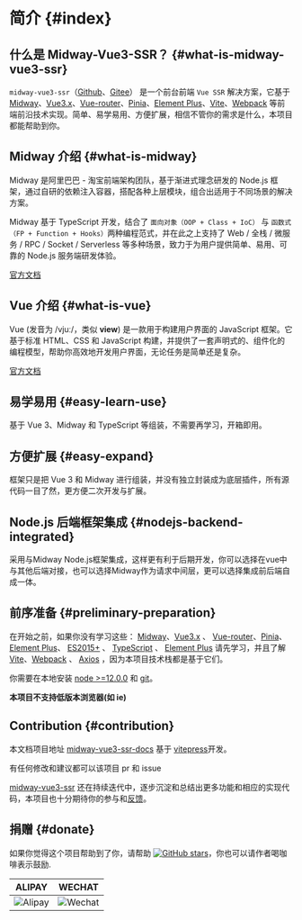 # 简介 {#index}

## 什么是 Midway-Vue3-SSR？ {#what-is-midway-vue3-ssr}
`midway-vue3-ssr`（[Github](https://github.com/lqsong/midway-vue3-ssr)、[Gitee](https://gitee.com/lqsong/midway-vue3-ssr)） 是一个前台前端 `Vue SSR` 解决方案，它基于[Midway](https://github.com/midwayjs/midway)、[Vue3.x](https://github.com/vuejs/vue-next)、[Vue-router](https://github.com/vuejs/router)、[Pinia](https://github.com/vuejs/pinia)、[Element Plus](https://github.com/element-plus/element-plus)、[Vite](https://github.com/vitejs/vite)、[Webpack](https://github.com/webpack/webpack) 等前端前沿技术实现。简单、易学易用、方便扩展，相信不管你的需求是什么，本项目都能帮助到你。


## Midway 介绍 {#what-is-midway}

Midway 是阿里巴巴 - 淘宝前端架构团队，基于渐进式理念研发的 Node.js 框架，通过自研的依赖注入容器，搭配各种上层模块，组合出适用于不同场景的解决方案。

Midway 基于 TypeScript 开发，结合了 `面向对象（OOP + Class + IoC）` 与 `函数式（FP + Function + Hooks）`两种编程范式，并在此之上支持了 Web / 全栈 / 微服务 / RPC / Socket / Serverless 等多种场景，致力于为用户提供简单、易用、可靠的 Node.js 服务端研发体验。

[官方文档](http://www.midwayjs.org/)

## Vue 介绍 {#what-is-vue}

Vue (发音为 /vjuː/，类似 **view**) 是一款用于构建用户界面的 JavaScript 框架。它基于标准 HTML、CSS 和 JavaScript 构建，并提供了一套声明式的、组件化的编程模型，帮助你高效地开发用户界面，无论任务是简单还是复杂。

[官方文档](https://staging-cn.vuejs.org/)

## 易学易用 {#easy-learn-use}

基于 Vue 3、Midway 和 TypeScript 等组装，不需要再学习，开箱即用。

## 方便扩展 {#easy-expand}

框架只是把 Vue 3 和 Midway 进行组装，并没有独立封装成为底层插件，所有源代码一目了然，更方便二次开发与扩展。

## Node.js 后端框架集成 {#nodejs-backend-integrated}

采用与Midway Node.js框架集成，这样更有利于后期开发，你可以选择在vue中与其他后端对接，也可以选择Midway作为请求中间层，更可以选择集成前后端自成一体。

## 前序准备 {#preliminary-preparation}

在开始之前，如果你没有学习这些： [Midway](https://github.com/midwayjs/midway)、[Vue3.x](https://github.com/vuejs/vue-next) 、 [Vue-router](https://github.com/vuejs/router)、[Pinia](https://github.com/vuejs/pinia)、[Element Plus](https://github.com/element-plus/element-plus)、 [ES2015+](http://es6.ruanyifeng.com/) 、 [TypeScript](https://github.com/Microsoft/TypeScript) 、 [Element Plus](https://github.com/element-plus/element-plus) 请先学习，并且了解 [Vite](https://github.com/vitejs/vite)、[Webpack](https://github.com/webpack/webpack) 、 [Axios](https://github.com/axios/axios) ，因为本项目技术栈都是基于它们。

你需要在本地安装 [node >=12.0.0](http://nodejs.org/) 和 [git](https://git-scm.com/)。

**本项目不支持低版本浏览器(如 ie)**

## Contribution {#contribution}

本文档项目地址 [midway-vue3-ssr-docs](https://github.com/lqsong/midway-vue3-ssr-docs) 基于 [vitepress](https://github.com/vuejs/vitepress)开发。

有任何修改和建议都可以该项目 pr 和 issue

[midway-vue3-ssr](https://github.com/lqsong/midway-vue3-ssr) 还在持续迭代中，逐步沉淀和总结出更多功能和相应的实现代码，本项目也十分期待你的参与和[反馈](https://github.com/lqsong/midway-vue3-ssr/issues)。

## 捐赠 {#donate}

如果你觉得这个项目帮助到了你，请帮助 [![GitHub stars](https://img.shields.io/github/stars/lqsong/midway-vue3-ssr.svg?style=social&label=Stars)](https://github.com/lqsong/midway-vue3-ssr)，你也可以请作者喝咖啡表示鼓励.

**ALIPAY**             |  **WECHAT**
:-------------------------:|:-------------------------:
![Alipay](http://uploads.liqingsong.cc/20210430/f62d2436-8d92-407d-977f-35f1e4b891fc.png)  |  ![Wechat](http://uploads.liqingsong.cc/20210430/3e24efa9-8e79-4606-9bd9-8215ce1235ac.png)


